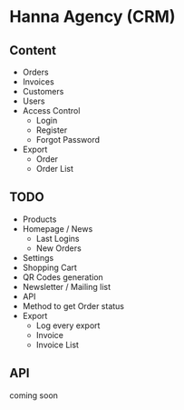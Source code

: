 # Hanna Agency (CRM)

## Content
- Orders
- Invoices
- Customers
- Users
- Access Control
    - Login
    - Register
    - Forgot Password
- Export
    - Order
    - Order List

## TODO
- Products
- Homepage / News
    - Last Logins
    - New Orders
- Settings
- Shopping Cart
- QR Codes generation
- Newsletter / Mailing list
- API
- Method to get Order status
- Export
    - Log every export
    - Invoice
    - Invoice List

## API
coming soon



